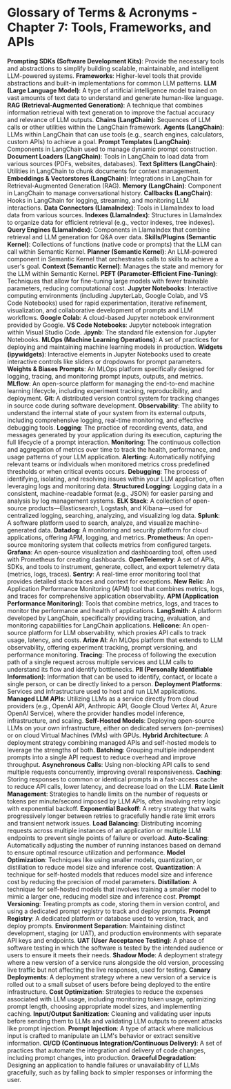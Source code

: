 # Glossary of Terms & Acronyms - Chapter 7: Tools, Frameworks, and APIs

**Prompting SDKs (Software Development Kits)**: Provide the necessary tools and abstractions to simplify building scalable, maintainable, and intelligent LLM-powered systems.
**Frameworks**: Higher-level tools that provide abstractions and built-in implementations for common LLM patterns.
**LLM (Large Language Model)**: A type of artificial intelligence model trained on vast amounts of text data to understand and generate human-like language.
**RAG (Retrieval-Augmented Generation)**: A technique that combines information retrieval with text generation to improve the factual accuracy and relevance of LLM outputs.
**Chains (LangChain)**: Sequences of LLM calls or other utilities within the LangChain framework.
**Agents (LangChain)**: LLMs within LangChain that can use tools (e.g., search engines, calculators, custom APIs) to achieve a goal.
**Prompt Templates (LangChain)**: Components in LangChain used to manage dynamic prompt construction.
**Document Loaders (LangChain)**: Tools in LangChain to load data from various sources (PDFs, websites, databases).
**Text Splitters (LangChain)**: Utilities in LangChain to chunk documents for context management.
**Embeddings & Vectorstores (LangChain)**: Integrations in LangChain for Retrieval-Augmented Generation (RAG).
**Memory (LangChain)**: Component in LangChain to manage conversational history.
**Callbacks (LangChain)**: Hooks in LangChain for logging, streaming, and monitoring LLM interactions.
**Data Connectors (LlamaIndex)**: Tools in LlamaIndex to load data from various sources.
**Indexes (LlamaIndex)**: Structures in LlamaIndex to organize data for efficient retrieval (e.g., vector indexes, tree indexes).
**Query Engines (LlamaIndex)**: Components in LlamaIndex that combine retrieval and LLM generation for Q&A over data.
**Skills/Plugins (Semantic Kernel)**: Collections of functions (native code or prompts) that the LLM can call within Semantic Kernel.
**Planner (Semantic Kernel)**: An LLM-powered component in Semantic Kernel that orchestrates calls to skills to achieve a user's goal.
**Context (Semantic Kernel)**: Manages the state and memory for the LLM within Semantic Kernel.
**PEFT (Parameter-Efficient Fine-Tuning)**: Techniques that allow for fine-tuning large models with fewer trainable parameters, reducing computational cost.
**Jupyter Notebooks**: Interactive computing environments (including JupyterLab, Google Colab, and VS Code Notebooks) used for rapid experimentation, iterative refinement, visualization, and collaborative development of prompts and LLM workflows.
**Google Colab**: A cloud-based Jupyter notebook environment provided by Google.
**VS Code Notebooks**: Jupyter notebook integration within Visual Studio Code.
**.ipynb**: The standard file extension for Jupyter Notebooks.
**MLOps (Machine Learning Operations)**: A set of practices for deploying and maintaining machine learning models in production.
**Widgets (ipywidgets)**: Interactive elements in Jupyter Notebooks used to create interactive controls like sliders or dropdowns for prompt parameters.
**Weights & Biases Prompts**: An MLOps platform specifically designed for logging, tracing, and monitoring prompt inputs, outputs, and metrics.
**MLflow**: An open-source platform for managing the end-to-end machine learning lifecycle, including experiment tracking, reproducibility, and deployment.
**Git**: A distributed version control system for tracking changes in source code during software development.
**Observability**: The ability to understand the internal state of your system from its external outputs, including comprehensive logging, real-time monitoring, and effective debugging tools.
**Logging**: The practice of recording events, data, and messages generated by your application during its execution, capturing the full lifecycle of a prompt interaction.
**Monitoring**: The continuous collection and aggregation of metrics over time to track the health, performance, and usage patterns of your LLM application.
**Alerting**: Automatically notifying relevant teams or individuals when monitored metrics cross predefined thresholds or when critical events occurs.
**Debugging**: The process of identifying, isolating, and resolving issues within your LLM application, often leveraging logs and monitoring data.
**Structured Logging**: Logging data in a consistent, machine-readable format (e.g., JSON) for easier parsing and analysis by log management systems.
**ELK Stack**: A collection of open-source products—Elasticsearch, Logstash, and Kibana—used for centralized logging, searching, analyzing, and visualizing log data.
**Splunk**: A software platform used to search, analyze, and visualize machine-generated data.
**Datadog**: A monitoring and security platform for cloud applications, offering APM, logging, and metrics.
**Prometheus**: An open-source monitoring system that collects metrics from configured targets.
**Grafana**: An open-source visualization and dashboarding tool, often used with Prometheus for creating dashboards.
**OpenTelemetry**: A set of APIs, SDKs, and tools to instrument, generate, collect, and export telemetry data (metrics, logs, traces).
**Sentry**: A real-time error monitoring tool that provides detailed stack traces and context for exceptions.
**New Relic**: An Application Performance Monitoring (APM) tool that combines metrics, logs, and traces for comprehensive application observability.
**APM (Application Performance Monitoring)**: Tools that combine metrics, logs, and traces to monitor the performance and health of applications.
**LangSmith**: A platform developed by LangChain, specifically providing tracing, evaluation, and monitoring capabilities for LangChain applications.
**Helicone**: An open-source platform for LLM observability, which proxies API calls to track usage, latency, and costs.
**Arize AI**: An MLOps platform that extends to LLM observability, offering experiment tracking, prompt versioning, and performance monitoring.
**Tracing**: The process of following the execution path of a single request across multiple services and LLM calls to understand its flow and identify bottlenecks.
**PII (Personally Identifiable Information)**: Information that can be used to identify, contact, or locate a single person, or can be directly linked to a person.
**Deployment Platforms**: Services and infrastructure used to host and run LLM applications.
**Managed LLM APIs**: Utilizing LLMs as a service directly from cloud providers (e.g., OpenAI API, Anthropic API, Google Cloud Vertex AI, Azure OpenAI Service), where the provider handles model inference, infrastructure, and scaling.
**Self-Hosted Models**: Deploying open-source LLMs on your own infrastructure, either on dedicated servers (on-premises) or on cloud Virtual Machines (VMs) with GPUs.
**Hybrid Architecture**: A deployment strategy combining managed APIs and self-hosted models to leverage the strengths of both.
**Batching**: Grouping multiple independent prompts into a single API request to reduce overhead and improve throughput.
**Asynchronous Calls**: Using non-blocking API calls to send multiple requests concurrently, improving overall responsiveness.
**Caching**: Storing responses to common or identical prompts in a fast-access cache to reduce API calls, lower latency, and decrease load on the LLM.
**Rate Limit Management**: Strategies to handle limits on the number of requests or tokens per minute/second imposed by LLM APIs, often involving retry logic with exponential backoff.
**Exponential Backoff**: A retry strategy that waits progressively longer between retries to gracefully handle rate limit errors and transient network issues.
**Load Balancing**: Distributing incoming requests across multiple instances of an application or multiple LLM endpoints to prevent single points of failure or overload.
**Auto-Scaling**: Automatically adjusting the number of running instances based on demand to ensure optimal resource utilization and performance.
**Model Optimization**: Techniques like using smaller models, quantization, or distillation to reduce model size and inference cost.
**Quantization**: A technique for self-hosted models that reduces model size and inference cost by reducing the precision of model parameters.
**Distillation**: A technique for self-hosted models that involves training a smaller model to mimic a larger one, reducing model size and inference cost.
**Prompt Versioning**: Treating prompts as code, storing them in version control, and using a dedicated prompt registry to track and deploy prompts.
**Prompt Registry**: A dedicated platform or database used to version, track, and deploy prompts.
**Environment Separation**: Maintaining distinct development, staging (or UAT), and production environments with separate API keys and endpoints.
**UAT (User Acceptance Testing)**: A phase of software testing in which the software is tested by the intended audience or users to ensure it meets their needs.
**Shadow Mode**: A deployment strategy where a new version of a service runs alongside the old version, processing live traffic but not affecting the live responses, used for testing.
**Canary Deployments**: A deployment strategy where a new version of a service is rolled out to a small subset of users before being deployed to the entire infrastructure.
**Cost Optimization**: Strategies to reduce the expenses associated with LLM usage, including monitoring token usage, optimizing prompt length, choosing appropriate model sizes, and implementing caching.
**Input/Output Sanitization**: Cleaning and validating user inputs before sending them to LLMs and validating LLM outputs to prevent attacks like prompt injection.
**Prompt Injection**: A type of attack where malicious input is crafted to manipulate an LLM's behavior or extract sensitive information.
**CI/CD (Continuous Integration/Continuous Delivery)**: A set of practices that automate the integration and delivery of code changes, including prompt changes, into production.
**Graceful Degradation**: Designing an application to handle failures or unavailability of LLMs gracefully, such as by falling back to simpler responses or informing the user.
